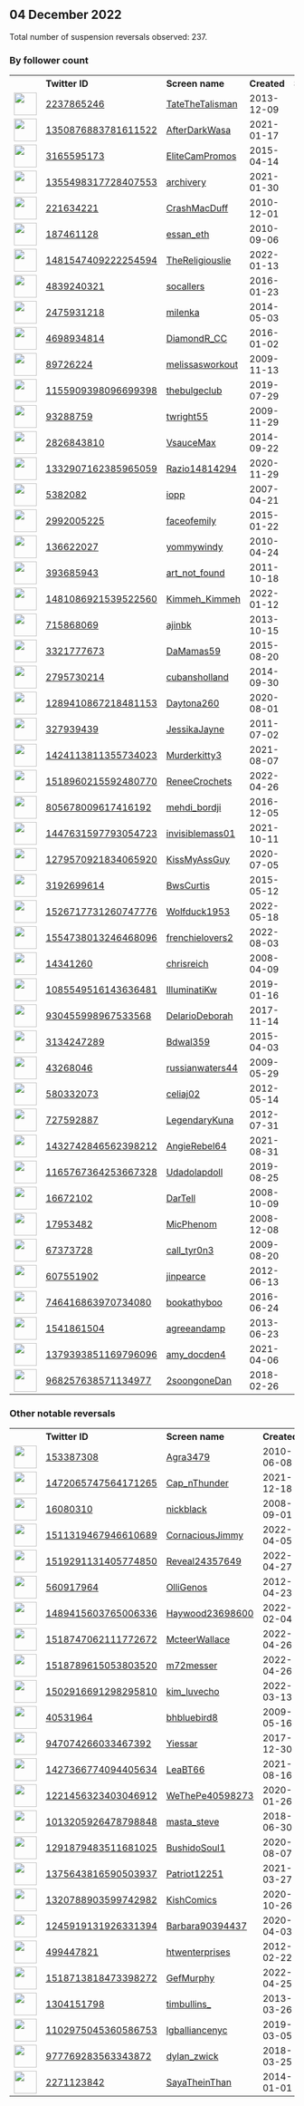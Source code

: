 
## 04 December 2022
Total number of suspension reversals observed: 237.

### By follower count
<table><tr><th></th><th align="left">Twitter ID</th><th align="left">Screen name</th>
<th align="left">Created</th><th align="left">Status</th><th align="left">Suspended</th><th align="left">Followers</th>
<tr><td><a href="https://pbs.twimg.com/profile_images/1664589364276461575/9dGp_mPS_normal.jpg"><img src="https://pbs.twimg.com/profile_images/1664589364276461575/9dGp_mPS_normal.jpg" width="40px" height="40px" align="center"/></a></td><td><a href="https://twitter.com/intent/user?user_id=2237865246">2237865246</a></td><td><a href="https://twitter.com/TateTheTalisman">TateTheTalisman</a></td><td>2013-12-09</td><td align="center"></td><td></td><td>1995129</td></tr>
<tr><td><a href="https://pbs.twimg.com/profile_images/1622755268781015041/RtCBQDkw_normal.jpg"><img src="https://pbs.twimg.com/profile_images/1622755268781015041/RtCBQDkw_normal.jpg" width="40px" height="40px" align="center"/></a></td><td><a href="https://twitter.com/intent/user?user_id=1350876883781611522">1350876883781611522</a></td><td><a href="https://twitter.com/AfterDarkWasa">AfterDarkWasa</a></td><td>2021-01-17</td><td align="center"></td><td>2022-09-25</td><td>129176</td></tr>
<tr><td><a href="https://pbs.twimg.com/profile_images/866899575881293824/6E9r72cD_normal.jpg"><img src="https://pbs.twimg.com/profile_images/866899575881293824/6E9r72cD_normal.jpg" width="40px" height="40px" align="center"/></a></td><td><a href="https://twitter.com/intent/user?user_id=3165595173">3165595173</a></td><td><a href="https://twitter.com/EliteCamPromos">EliteCamPromos</a></td><td>2015-04-14</td><td align="center"></td><td></td><td>76569</td></tr>
<tr><td><a href="https://pbs.twimg.com/profile_images/1355516079909593088/EeBF9hlD_normal.jpg"><img src="https://pbs.twimg.com/profile_images/1355516079909593088/EeBF9hlD_normal.jpg" width="40px" height="40px" align="center"/></a></td><td><a href="https://twitter.com/intent/user?user_id=1355498317728407553">1355498317728407553</a></td><td><a href="https://twitter.com/archivery">archivery</a></td><td>2021-01-30</td><td align="center"></td><td>2022-11-29</td><td>53322</td></tr>
<tr><td><a href="https://pbs.twimg.com/profile_images/1599763616869253122/KDAnkNWb_normal.jpg"><img src="https://pbs.twimg.com/profile_images/1599763616869253122/KDAnkNWb_normal.jpg" width="40px" height="40px" align="center"/></a></td><td><a href="https://twitter.com/intent/user?user_id=221634221">221634221</a></td><td><a href="https://twitter.com/CrashMacDuff">CrashMacDuff</a></td><td>2010-12-01</td><td align="center"></td><td></td><td>24424</td></tr>
<tr><td><a href="https://pbs.twimg.com/profile_images/1672847582400503808/LkNxcVWs_normal.jpg"><img src="https://pbs.twimg.com/profile_images/1672847582400503808/LkNxcVWs_normal.jpg" width="40px" height="40px" align="center"/></a></td><td><a href="https://twitter.com/intent/user?user_id=187461128">187461128</a></td><td><a href="https://twitter.com/essan_eth">essan_eth</a></td><td>2010-09-06</td><td align="center"></td><td>2022-12-03</td><td>22353</td></tr>
<tr><td><a href="https://pbs.twimg.com/profile_images/1631980748524646401/9-adLl3n_normal.jpg"><img src="https://pbs.twimg.com/profile_images/1631980748524646401/9-adLl3n_normal.jpg" width="40px" height="40px" align="center"/></a></td><td><a href="https://twitter.com/intent/user?user_id=1481547409222254594">1481547409222254594</a></td><td><a href="https://twitter.com/TheReligiouslie">TheReligiouslie</a></td><td>2022-01-13</td><td align="center"></td><td>2022-07-26</td><td>15831</td></tr>
<tr><td><a href="https://pbs.twimg.com/profile_images/1599773618149507078/dw22ZFXl_normal.jpg"><img src="https://pbs.twimg.com/profile_images/1599773618149507078/dw22ZFXl_normal.jpg" width="40px" height="40px" align="center"/></a></td><td><a href="https://twitter.com/intent/user?user_id=4839240321">4839240321</a></td><td><a href="https://twitter.com/socallers">socallers</a></td><td>2016-01-23</td><td align="center"></td><td></td><td>14604</td></tr>
<tr><td><a href="https://pbs.twimg.com/profile_images/1668482152810397696/s919UB7Q_normal.jpg"><img src="https://pbs.twimg.com/profile_images/1668482152810397696/s919UB7Q_normal.jpg" width="40px" height="40px" align="center"/></a></td><td><a href="https://twitter.com/intent/user?user_id=2475931218">2475931218</a></td><td><a href="https://twitter.com/miIenka">miIenka</a></td><td>2014-05-03</td><td align="center"></td><td></td><td>13118</td></tr>
<tr><td><a href="https://pbs.twimg.com/profile_images/1347938818125680644/OdgMMR1S_normal.jpg"><img src="https://pbs.twimg.com/profile_images/1347938818125680644/OdgMMR1S_normal.jpg" width="40px" height="40px" align="center"/></a></td><td><a href="https://twitter.com/intent/user?user_id=4698934814">4698934814</a></td><td><a href="https://twitter.com/DiamondR_CC">DiamondR_CC</a></td><td>2016-01-02</td><td align="center">🚫</td><td></td><td>10490</td></tr>
<tr><td><a href="https://pbs.twimg.com/profile_images/3667878888/1d8951c4263abc5963a240a54866ead2_normal.jpeg"><img src="https://pbs.twimg.com/profile_images/3667878888/1d8951c4263abc5963a240a54866ead2_normal.jpeg" width="40px" height="40px" align="center"/></a></td><td><a href="https://twitter.com/intent/user?user_id=89726224">89726224</a></td><td><a href="https://twitter.com/melissasworkout">melissasworkout</a></td><td>2009-11-13</td><td align="center"></td><td></td><td>9556</td></tr>
<tr><td><a href="https://abs.twimg.com/sticky/default_profile_images/default_profile_normal.png"><img src="https://abs.twimg.com/sticky/default_profile_images/default_profile_normal.png" width="40px" height="40px" align="center"/></a></td><td><a href="https://twitter.com/intent/user?user_id=1155909398096699398">1155909398096699398</a></td><td><a href="https://twitter.com/thebulgeclub">thebulgeclub</a></td><td>2019-07-29</td><td align="center">🔒</td><td></td><td>8728</td></tr>
<tr><td><a href="https://pbs.twimg.com/profile_images/1599745515561918464/zFJRj02F_normal.jpg"><img src="https://pbs.twimg.com/profile_images/1599745515561918464/zFJRj02F_normal.jpg" width="40px" height="40px" align="center"/></a></td><td><a href="https://twitter.com/intent/user?user_id=93288759">93288759</a></td><td><a href="https://twitter.com/twright55">twright55</a></td><td>2009-11-29</td><td align="center"></td><td></td><td>7679</td></tr>
<tr><td><a href="https://pbs.twimg.com/profile_images/1610824768273489921/TPnA22pb_normal.jpg"><img src="https://pbs.twimg.com/profile_images/1610824768273489921/TPnA22pb_normal.jpg" width="40px" height="40px" align="center"/></a></td><td><a href="https://twitter.com/intent/user?user_id=2826843810">2826843810</a></td><td><a href="https://twitter.com/VsauceMax">VsauceMax</a></td><td>2014-09-22</td><td align="center">🔒🚫</td><td>2022-11-27</td><td>7541</td></tr>
<tr><td><a href="https://pbs.twimg.com/profile_images/1636143055978782720/hUMYEQhP_normal.jpg"><img src="https://pbs.twimg.com/profile_images/1636143055978782720/hUMYEQhP_normal.jpg" width="40px" height="40px" align="center"/></a></td><td><a href="https://twitter.com/intent/user?user_id=1332907162385965059">1332907162385965059</a></td><td><a href="https://twitter.com/Razio14814294">Razio14814294</a></td><td>2020-11-29</td><td align="center">🔒</td><td>2022-11-30</td><td>5820</td></tr>
<tr><td><a href="https://pbs.twimg.com/profile_images/1245110852291788800/SEhjjrMk_normal.jpg"><img src="https://pbs.twimg.com/profile_images/1245110852291788800/SEhjjrMk_normal.jpg" width="40px" height="40px" align="center"/></a></td><td><a href="https://twitter.com/intent/user?user_id=5382082">5382082</a></td><td><a href="https://twitter.com/iopp">iopp</a></td><td>2007-04-21</td><td align="center"></td><td></td><td>5680</td></tr>
<tr><td><a href="https://pbs.twimg.com/profile_images/1610042521299652609/XrBdSf0U_normal.jpg"><img src="https://pbs.twimg.com/profile_images/1610042521299652609/XrBdSf0U_normal.jpg" width="40px" height="40px" align="center"/></a></td><td><a href="https://twitter.com/intent/user?user_id=2992005225">2992005225</a></td><td><a href="https://twitter.com/faceofemily">faceofemily</a></td><td>2015-01-22</td><td align="center"></td><td></td><td>5420</td></tr>
<tr><td><a href="https://pbs.twimg.com/profile_images/1644852916287594496/hams_uUB_normal.jpg"><img src="https://pbs.twimg.com/profile_images/1644852916287594496/hams_uUB_normal.jpg" width="40px" height="40px" align="center"/></a></td><td><a href="https://twitter.com/intent/user?user_id=136622027">136622027</a></td><td><a href="https://twitter.com/yommywindy">yommywindy</a></td><td>2010-04-24</td><td align="center"></td><td>2022-11-30</td><td>4769</td></tr>
<tr><td><a href="https://pbs.twimg.com/profile_images/1599643859767762944/wxNZUaNo_normal.jpg"><img src="https://pbs.twimg.com/profile_images/1599643859767762944/wxNZUaNo_normal.jpg" width="40px" height="40px" align="center"/></a></td><td><a href="https://twitter.com/intent/user?user_id=393685943">393685943</a></td><td><a href="https://twitter.com/art_not_found">art_not_found</a></td><td>2011-10-18</td><td align="center">🚫</td><td></td><td>4721</td></tr>
<tr><td><a href="https://pbs.twimg.com/profile_images/1490086455296892934/zi70NsB1_normal.jpg"><img src="https://pbs.twimg.com/profile_images/1490086455296892934/zi70NsB1_normal.jpg" width="40px" height="40px" align="center"/></a></td><td><a href="https://twitter.com/intent/user?user_id=1481086921539522560">1481086921539522560</a></td><td><a href="https://twitter.com/Kimmeh_Kimmeh">Kimmeh_Kimmeh</a></td><td>2022-01-12</td><td align="center"></td><td>2022-10-29</td><td>4672</td></tr>
<tr><td><a href="https://pbs.twimg.com/profile_images/1110004651024416768/HcnMhNrv_normal.jpg"><img src="https://pbs.twimg.com/profile_images/1110004651024416768/HcnMhNrv_normal.jpg" width="40px" height="40px" align="center"/></a></td><td><a href="https://twitter.com/intent/user?user_id=715868069">715868069</a></td><td><a href="https://twitter.com/ajinbk">ajinbk</a></td><td>2013-10-15</td><td align="center"></td><td></td><td>4345</td></tr>
<tr><td><a href="https://pbs.twimg.com/profile_images/1607824495330328578/i-nWAfKO_normal.jpg"><img src="https://pbs.twimg.com/profile_images/1607824495330328578/i-nWAfKO_normal.jpg" width="40px" height="40px" align="center"/></a></td><td><a href="https://twitter.com/intent/user?user_id=3321777673">3321777673</a></td><td><a href="https://twitter.com/DaMamas59">DaMamas59</a></td><td>2015-08-20</td><td align="center">🔒</td><td></td><td>4248</td></tr>
<tr><td><a href="https://pbs.twimg.com/profile_images/1141719407410012160/uDe8F5KF_normal.jpg"><img src="https://pbs.twimg.com/profile_images/1141719407410012160/uDe8F5KF_normal.jpg" width="40px" height="40px" align="center"/></a></td><td><a href="https://twitter.com/intent/user?user_id=2795730214">2795730214</a></td><td><a href="https://twitter.com/cubansholland">cubansholland</a></td><td>2014-09-30</td><td align="center">🔒</td><td></td><td>3612</td></tr>
<tr><td><a href="https://pbs.twimg.com/profile_images/1365431644530827267/G1Lw-tst_normal.jpg"><img src="https://pbs.twimg.com/profile_images/1365431644530827267/G1Lw-tst_normal.jpg" width="40px" height="40px" align="center"/></a></td><td><a href="https://twitter.com/intent/user?user_id=1289410867218481153">1289410867218481153</a></td><td><a href="https://twitter.com/Daytona260">Daytona260</a></td><td>2020-08-01</td><td align="center"></td><td></td><td>3574</td></tr>
<tr><td><a href="https://pbs.twimg.com/profile_images/861691533929721857/sJWszJym_normal.jpg"><img src="https://pbs.twimg.com/profile_images/861691533929721857/sJWszJym_normal.jpg" width="40px" height="40px" align="center"/></a></td><td><a href="https://twitter.com/intent/user?user_id=327939439">327939439</a></td><td><a href="https://twitter.com/JessikaJayne">JessikaJayne</a></td><td>2011-07-02</td><td align="center"></td><td></td><td>3346</td></tr>
<tr><td><a href="https://pbs.twimg.com/profile_images/1452454183727161355/98f57gs6_normal.jpg"><img src="https://pbs.twimg.com/profile_images/1452454183727161355/98f57gs6_normal.jpg" width="40px" height="40px" align="center"/></a></td><td><a href="https://twitter.com/intent/user?user_id=1424113811355734023">1424113811355734023</a></td><td><a href="https://twitter.com/Murderkitty3">Murderkitty3</a></td><td>2021-08-07</td><td align="center"></td><td>2022-10-29</td><td>3136</td></tr>
<tr><td><a href="https://pbs.twimg.com/profile_images/1527357403594838052/zraUksZX_normal.jpg"><img src="https://pbs.twimg.com/profile_images/1527357403594838052/zraUksZX_normal.jpg" width="40px" height="40px" align="center"/></a></td><td><a href="https://twitter.com/intent/user?user_id=1518960215592480770">1518960215592480770</a></td><td><a href="https://twitter.com/ReneeCrochets">ReneeCrochets</a></td><td>2022-04-26</td><td align="center"></td><td>2022-10-20</td><td>2971</td></tr>
<tr><td><a href="https://pbs.twimg.com/profile_images/1538097169185521665/w_WoinMb_normal.jpg"><img src="https://pbs.twimg.com/profile_images/1538097169185521665/w_WoinMb_normal.jpg" width="40px" height="40px" align="center"/></a></td><td><a href="https://twitter.com/intent/user?user_id=805678009617416192">805678009617416192</a></td><td><a href="https://twitter.com/mehdi_bordji">mehdi_bordji</a></td><td>2016-12-05</td><td align="center"></td><td>2022-11-07</td><td>2970</td></tr>
<tr><td><a href="https://pbs.twimg.com/profile_images/1634701758806065154/gyZr5gx0_normal.jpg"><img src="https://pbs.twimg.com/profile_images/1634701758806065154/gyZr5gx0_normal.jpg" width="40px" height="40px" align="center"/></a></td><td><a href="https://twitter.com/intent/user?user_id=1447631597793054723">1447631597793054723</a></td><td><a href="https://twitter.com/invisiblemass01">invisiblemass01</a></td><td>2021-10-11</td><td align="center"></td><td>2022-11-25</td><td>2878</td></tr>
<tr><td><a href="https://pbs.twimg.com/profile_images/1599243747677843456/oPmcqCxZ_normal.jpg"><img src="https://pbs.twimg.com/profile_images/1599243747677843456/oPmcqCxZ_normal.jpg" width="40px" height="40px" align="center"/></a></td><td><a href="https://twitter.com/intent/user?user_id=1279570921834065920">1279570921834065920</a></td><td><a href="https://twitter.com/KissMyAssGuy">KissMyAssGuy</a></td><td>2020-07-05</td><td align="center"></td><td></td><td>2789</td></tr>
<tr><td><a href="https://pbs.twimg.com/profile_images/1641979107679551488/9wb3OODL_normal.jpg"><img src="https://pbs.twimg.com/profile_images/1641979107679551488/9wb3OODL_normal.jpg" width="40px" height="40px" align="center"/></a></td><td><a href="https://twitter.com/intent/user?user_id=3192699614">3192699614</a></td><td><a href="https://twitter.com/BwsCurtis">BwsCurtis</a></td><td>2015-05-12</td><td align="center"></td><td></td><td>2764</td></tr>
<tr><td><a href="https://pbs.twimg.com/profile_images/1543322702622216192/48zTS6eE_normal.jpg"><img src="https://pbs.twimg.com/profile_images/1543322702622216192/48zTS6eE_normal.jpg" width="40px" height="40px" align="center"/></a></td><td><a href="https://twitter.com/intent/user?user_id=1526717731260747776">1526717731260747776</a></td><td><a href="https://twitter.com/Wolfduck1953">Wolfduck1953</a></td><td>2022-05-18</td><td align="center"></td><td>2022-10-29</td><td>2747</td></tr>
<tr><td><a href="https://pbs.twimg.com/profile_images/1605594125600194560/Lkl_LyTC_normal.jpg"><img src="https://pbs.twimg.com/profile_images/1605594125600194560/Lkl_LyTC_normal.jpg" width="40px" height="40px" align="center"/></a></td><td><a href="https://twitter.com/intent/user?user_id=1554738013246468096">1554738013246468096</a></td><td><a href="https://twitter.com/frenchielovers2">frenchielovers2</a></td><td>2022-08-03</td><td align="center"></td><td>2022-10-23</td><td>2677</td></tr>
<tr><td><a href="https://pbs.twimg.com/profile_images/1483578942128893953/xGVtH0a9_normal.jpg"><img src="https://pbs.twimg.com/profile_images/1483578942128893953/xGVtH0a9_normal.jpg" width="40px" height="40px" align="center"/></a></td><td><a href="https://twitter.com/intent/user?user_id=14341260">14341260</a></td><td><a href="https://twitter.com/chrisreich">chrisreich</a></td><td>2008-04-09</td><td align="center"></td><td>2022-10-29</td><td>2644</td></tr>
<tr><td><a href="https://pbs.twimg.com/profile_images/1635289782480949257/Zf6UsBi0_normal.jpg"><img src="https://pbs.twimg.com/profile_images/1635289782480949257/Zf6UsBi0_normal.jpg" width="40px" height="40px" align="center"/></a></td><td><a href="https://twitter.com/intent/user?user_id=1085549516143636481">1085549516143636481</a></td><td><a href="https://twitter.com/IlluminatiKw">IlluminatiKw</a></td><td>2019-01-16</td><td align="center"></td><td>2022-10-09</td><td>2528</td></tr>
<tr><td><a href="https://pbs.twimg.com/profile_images/951447065208545280/PR7l0n_A_normal.jpg"><img src="https://pbs.twimg.com/profile_images/951447065208545280/PR7l0n_A_normal.jpg" width="40px" height="40px" align="center"/></a></td><td><a href="https://twitter.com/intent/user?user_id=930455998967533568">930455998967533568</a></td><td><a href="https://twitter.com/DelarioDeborah">DelarioDeborah</a></td><td>2017-11-14</td><td align="center">🚫</td><td></td><td>2513</td></tr>
<tr><td><a href="https://pbs.twimg.com/profile_images/1318963165787525124/ZHhWq3UX_normal.jpg"><img src="https://pbs.twimg.com/profile_images/1318963165787525124/ZHhWq3UX_normal.jpg" width="40px" height="40px" align="center"/></a></td><td><a href="https://twitter.com/intent/user?user_id=3134247289">3134247289</a></td><td><a href="https://twitter.com/Bdwal359">Bdwal359</a></td><td>2015-04-03</td><td align="center"></td><td></td><td>2264</td></tr>
<tr><td><a href="https://pbs.twimg.com/profile_images/1273022024923873285/1xfIvjlE_normal.jpg"><img src="https://pbs.twimg.com/profile_images/1273022024923873285/1xfIvjlE_normal.jpg" width="40px" height="40px" align="center"/></a></td><td><a href="https://twitter.com/intent/user?user_id=43268046">43268046</a></td><td><a href="https://twitter.com/russianwaters44">russianwaters44</a></td><td>2009-05-29</td><td align="center"></td><td></td><td>2220</td></tr>
<tr><td><a href="https://pbs.twimg.com/profile_images/1650506036929781760/twzp8O65_normal.jpg"><img src="https://pbs.twimg.com/profile_images/1650506036929781760/twzp8O65_normal.jpg" width="40px" height="40px" align="center"/></a></td><td><a href="https://twitter.com/intent/user?user_id=580332073">580332073</a></td><td><a href="https://twitter.com/celiaj02">celiaj02</a></td><td>2012-05-14</td><td align="center"></td><td></td><td>2190</td></tr>
<tr><td><a href="https://pbs.twimg.com/profile_images/1670111775860088832/R26iTwkK_normal.jpg"><img src="https://pbs.twimg.com/profile_images/1670111775860088832/R26iTwkK_normal.jpg" width="40px" height="40px" align="center"/></a></td><td><a href="https://twitter.com/intent/user?user_id=727592887">727592887</a></td><td><a href="https://twitter.com/LegendaryKuna">LegendaryKuna</a></td><td>2012-07-31</td><td align="center"></td><td>2022-10-03</td><td>2130</td></tr>
<tr><td><a href="https://pbs.twimg.com/profile_images/1530305304403099648/izNAQ1l2_normal.jpg"><img src="https://pbs.twimg.com/profile_images/1530305304403099648/izNAQ1l2_normal.jpg" width="40px" height="40px" align="center"/></a></td><td><a href="https://twitter.com/intent/user?user_id=1432742846562398212">1432742846562398212</a></td><td><a href="https://twitter.com/AngieRebel64">AngieRebel64</a></td><td>2021-08-31</td><td align="center"></td><td>2022-10-20</td><td>2093</td></tr>
<tr><td><a href="https://pbs.twimg.com/profile_images/1670099091496521731/sJMt4mKG_normal.jpg"><img src="https://pbs.twimg.com/profile_images/1670099091496521731/sJMt4mKG_normal.jpg" width="40px" height="40px" align="center"/></a></td><td><a href="https://twitter.com/intent/user?user_id=1165767364253667328">1165767364253667328</a></td><td><a href="https://twitter.com/Udadolapdoll">Udadolapdoll</a></td><td>2019-08-25</td><td align="center"></td><td>2022-11-08</td><td>2064</td></tr>
<tr><td><a href="https://pbs.twimg.com/profile_images/856275561714520064/DmaY02Bd_normal.jpg"><img src="https://pbs.twimg.com/profile_images/856275561714520064/DmaY02Bd_normal.jpg" width="40px" height="40px" align="center"/></a></td><td><a href="https://twitter.com/intent/user?user_id=16672102">16672102</a></td><td><a href="https://twitter.com/DarTell">DarTell</a></td><td>2008-10-09</td><td align="center"></td><td></td><td>2016</td></tr>
<tr><td><a href="https://pbs.twimg.com/profile_images/1162486478846345216/P9Q-PPue_normal.jpg"><img src="https://pbs.twimg.com/profile_images/1162486478846345216/P9Q-PPue_normal.jpg" width="40px" height="40px" align="center"/></a></td><td><a href="https://twitter.com/intent/user?user_id=17953482">17953482</a></td><td><a href="https://twitter.com/MicPhenom">MicPhenom</a></td><td>2008-12-08</td><td align="center"></td><td></td><td>1963</td></tr>
<tr><td><a href="https://pbs.twimg.com/profile_images/1667336263311958020/4I1Cva2t_normal.jpg"><img src="https://pbs.twimg.com/profile_images/1667336263311958020/4I1Cva2t_normal.jpg" width="40px" height="40px" align="center"/></a></td><td><a href="https://twitter.com/intent/user?user_id=67373728">67373728</a></td><td><a href="https://twitter.com/call_tyr0n3">call_tyr0n3</a></td><td>2009-08-20</td><td align="center"></td><td></td><td>1949</td></tr>
<tr><td><a href="https://pbs.twimg.com/profile_images/1035360646777528321/HE_p4OaY_normal.jpg"><img src="https://pbs.twimg.com/profile_images/1035360646777528321/HE_p4OaY_normal.jpg" width="40px" height="40px" align="center"/></a></td><td><a href="https://twitter.com/intent/user?user_id=607551902">607551902</a></td><td><a href="https://twitter.com/jinpearce">jinpearce</a></td><td>2012-06-13</td><td align="center"></td><td></td><td>1946</td></tr>
<tr><td><a href="https://pbs.twimg.com/profile_images/979450878687170560/yj0DLgcA_normal.jpg"><img src="https://pbs.twimg.com/profile_images/979450878687170560/yj0DLgcA_normal.jpg" width="40px" height="40px" align="center"/></a></td><td><a href="https://twitter.com/intent/user?user_id=746416863970734080">746416863970734080</a></td><td><a href="https://twitter.com/bookathyboo">bookathyboo</a></td><td>2016-06-24</td><td align="center">🚫</td><td></td><td>1905</td></tr>
<tr><td><a href="https://pbs.twimg.com/profile_images/763753558579769345/oouVHjgb_normal.jpg"><img src="https://pbs.twimg.com/profile_images/763753558579769345/oouVHjgb_normal.jpg" width="40px" height="40px" align="center"/></a></td><td><a href="https://twitter.com/intent/user?user_id=1541861504">1541861504</a></td><td><a href="https://twitter.com/agreeandamp">agreeandamp</a></td><td>2013-06-23</td><td align="center">🔒</td><td></td><td>1849</td></tr>
<tr><td><a href="https://pbs.twimg.com/profile_images/1615867249973235713/p01WU4MI_normal.jpg"><img src="https://pbs.twimg.com/profile_images/1615867249973235713/p01WU4MI_normal.jpg" width="40px" height="40px" align="center"/></a></td><td><a href="https://twitter.com/intent/user?user_id=1379393851169796096">1379393851169796096</a></td><td><a href="https://twitter.com/amy_docden4">amy_docden4</a></td><td>2021-04-06</td><td align="center">🚫</td><td>2022-11-17</td><td>1828</td></tr>
<tr><td><a href="https://pbs.twimg.com/profile_images/974109405586210816/G-CeW6Tc_normal.jpg"><img src="https://pbs.twimg.com/profile_images/974109405586210816/G-CeW6Tc_normal.jpg" width="40px" height="40px" align="center"/></a></td><td><a href="https://twitter.com/intent/user?user_id=968257638571134977">968257638571134977</a></td><td><a href="https://twitter.com/2soongoneDan">2soongoneDan</a></td><td>2018-02-26</td><td align="center"></td><td></td><td>1779</td></tr>
</table>

### Other notable reversals
<table><tr><th></th><th align="left">Twitter ID</th><th align="left">Screen name</th>
<th align="left">Created</th><th align="left">Status</th><th align="left">Suspended</th><th align="left">Followers</th>
<tr><td><a href="https://pbs.twimg.com/profile_images/1574937454469328898/zqNAQFd2_normal.jpg"><img src="https://pbs.twimg.com/profile_images/1574937454469328898/zqNAQFd2_normal.jpg" width="40px" height="40px" align="center"/></a></td><td><a href="https://twitter.com/intent/user?user_id=153387308">153387308</a></td><td><a href="https://twitter.com/Agra3479">Agra3479</a></td><td>2010-06-08</td><td align="center">🚫</td><td>2022-11-28</td><td>1153</td></tr>
<tr><td><a href="https://pbs.twimg.com/profile_images/1472065867861028864/YP2sAs_n_normal.jpg"><img src="https://pbs.twimg.com/profile_images/1472065867861028864/YP2sAs_n_normal.jpg" width="40px" height="40px" align="center"/></a></td><td><a href="https://twitter.com/intent/user?user_id=1472065747564171265">1472065747564171265</a></td><td><a href="https://twitter.com/Cap_nThunder">Cap_nThunder</a></td><td>2021-12-18</td><td align="center">🚫</td><td>2022-09-09</td><td>220</td></tr>
<tr><td><a href="https://pbs.twimg.com/profile_images/1559194258913083394/6wU7vpWi_normal.jpg"><img src="https://pbs.twimg.com/profile_images/1559194258913083394/6wU7vpWi_normal.jpg" width="40px" height="40px" align="center"/></a></td><td><a href="https://twitter.com/intent/user?user_id=16080310">16080310</a></td><td><a href="https://twitter.com/nickblack">nickblack</a></td><td>2008-09-01</td><td align="center"></td><td>2022-11-28</td><td>785</td></tr>
<tr><td><a href="https://pbs.twimg.com/profile_images/1532096350132785155/yvIm_Qwc_normal.jpg"><img src="https://pbs.twimg.com/profile_images/1532096350132785155/yvIm_Qwc_normal.jpg" width="40px" height="40px" align="center"/></a></td><td><a href="https://twitter.com/intent/user?user_id=1511319467946610689">1511319467946610689</a></td><td><a href="https://twitter.com/CornaciousJimmy">CornaciousJimmy</a></td><td>2022-04-05</td><td align="center"></td><td>2022-10-29</td><td>1300</td></tr>
<tr><td><a href="https://pbs.twimg.com/profile_images/1600565660639268864/Cdh7zRIV_normal.jpg"><img src="https://pbs.twimg.com/profile_images/1600565660639268864/Cdh7zRIV_normal.jpg" width="40px" height="40px" align="center"/></a></td><td><a href="https://twitter.com/intent/user?user_id=1519291131405774850">1519291131405774850</a></td><td><a href="https://twitter.com/Reveal24357649">Reveal24357649</a></td><td>2022-04-27</td><td align="center"></td><td>2022-10-20</td><td>382</td></tr>
<tr><td><a href="https://pbs.twimg.com/profile_images/1644258746309263360/IBc4c2w8_normal.jpg"><img src="https://pbs.twimg.com/profile_images/1644258746309263360/IBc4c2w8_normal.jpg" width="40px" height="40px" align="center"/></a></td><td><a href="https://twitter.com/intent/user?user_id=560917964">560917964</a></td><td><a href="https://twitter.com/OlliGenos">OlliGenos</a></td><td>2012-04-23</td><td align="center"></td><td>2022-10-13</td><td>292</td></tr>
<tr><td><a href="https://pbs.twimg.com/profile_images/1495121139999334403/8f6LyU26_normal.jpg"><img src="https://pbs.twimg.com/profile_images/1495121139999334403/8f6LyU26_normal.jpg" width="40px" height="40px" align="center"/></a></td><td><a href="https://twitter.com/intent/user?user_id=1489415603765006336">1489415603765006336</a></td><td><a href="https://twitter.com/Haywood23698600">Haywood23698600</a></td><td>2022-02-04</td><td align="center"></td><td>2022-11-10</td><td>288</td></tr>
<tr><td><a href="https://pbs.twimg.com/profile_images/1662513349018505216/rcMCYSld_normal.jpg"><img src="https://pbs.twimg.com/profile_images/1662513349018505216/rcMCYSld_normal.jpg" width="40px" height="40px" align="center"/></a></td><td><a href="https://twitter.com/intent/user?user_id=1518747062111772672">1518747062111772672</a></td><td><a href="https://twitter.com/McteerWallace">McteerWallace</a></td><td>2022-04-26</td><td align="center"></td><td>2022-10-20</td><td>694</td></tr>
<tr><td><a href="https://pbs.twimg.com/profile_images/1519703171622486017/oxSJsLOc_normal.jpg"><img src="https://pbs.twimg.com/profile_images/1519703171622486017/oxSJsLOc_normal.jpg" width="40px" height="40px" align="center"/></a></td><td><a href="https://twitter.com/intent/user?user_id=1518789615053803520">1518789615053803520</a></td><td><a href="https://twitter.com/m72messer">m72messer</a></td><td>2022-04-26</td><td align="center">🚫</td><td>2022-10-20</td><td>784</td></tr>
<tr><td><a href="https://pbs.twimg.com/profile_images/1630256316428984323/5jtS_ewe_normal.jpg"><img src="https://pbs.twimg.com/profile_images/1630256316428984323/5jtS_ewe_normal.jpg" width="40px" height="40px" align="center"/></a></td><td><a href="https://twitter.com/intent/user?user_id=1502916691298295810">1502916691298295810</a></td><td><a href="https://twitter.com/kim_luvecho">kim_luvecho</a></td><td>2022-03-13</td><td align="center"></td><td>2022-10-29</td><td>616</td></tr>
<tr><td><a href="https://pbs.twimg.com/profile_images/1566245652538933254/qKeSlPb6_normal.jpg"><img src="https://pbs.twimg.com/profile_images/1566245652538933254/qKeSlPb6_normal.jpg" width="40px" height="40px" align="center"/></a></td><td><a href="https://twitter.com/intent/user?user_id=40531964">40531964</a></td><td><a href="https://twitter.com/bhbluebird8">bhbluebird8</a></td><td>2009-05-16</td><td align="center"></td><td>2022-12-03</td><td>52</td></tr>
<tr><td><a href="https://pbs.twimg.com/profile_images/1612000337816166403/zvuIP8k4_normal.jpg"><img src="https://pbs.twimg.com/profile_images/1612000337816166403/zvuIP8k4_normal.jpg" width="40px" height="40px" align="center"/></a></td><td><a href="https://twitter.com/intent/user?user_id=947074266033467392">947074266033467392</a></td><td><a href="https://twitter.com/Yiessar">Yiessar</a></td><td>2017-12-30</td><td align="center"></td><td>2022-12-02</td><td>139</td></tr>
<tr><td><a href="https://pbs.twimg.com/profile_images/1427374727602089992/YEYbVd7W_normal.jpg"><img src="https://pbs.twimg.com/profile_images/1427374727602089992/YEYbVd7W_normal.jpg" width="40px" height="40px" align="center"/></a></td><td><a href="https://twitter.com/intent/user?user_id=1427366774094405634">1427366774094405634</a></td><td><a href="https://twitter.com/LeaBT66">LeaBT66</a></td><td>2021-08-16</td><td align="center"></td><td>2022-10-29</td><td>1500</td></tr>
<tr><td><a href="https://pbs.twimg.com/profile_images/1345453797179412480/ww1-ssYr_normal.jpg"><img src="https://pbs.twimg.com/profile_images/1345453797179412480/ww1-ssYr_normal.jpg" width="40px" height="40px" align="center"/></a></td><td><a href="https://twitter.com/intent/user?user_id=1221456323403046912">1221456323403046912</a></td><td><a href="https://twitter.com/WeThePe40598273">WeThePe40598273</a></td><td>2020-01-26</td><td align="center"></td><td>2022-10-29</td><td>169</td></tr>
<tr><td><a href="https://pbs.twimg.com/profile_images/1013206949377298432/3wiXJ_fl_normal.jpg"><img src="https://pbs.twimg.com/profile_images/1013206949377298432/3wiXJ_fl_normal.jpg" width="40px" height="40px" align="center"/></a></td><td><a href="https://twitter.com/intent/user?user_id=1013205926478798848">1013205926478798848</a></td><td><a href="https://twitter.com/masta_steve">masta_steve</a></td><td>2018-06-30</td><td align="center"></td><td>2022-10-29</td><td>1152</td></tr>
<tr><td><a href="https://pbs.twimg.com/profile_images/1667652482397519873/6HguiJDA_normal.jpg"><img src="https://pbs.twimg.com/profile_images/1667652482397519873/6HguiJDA_normal.jpg" width="40px" height="40px" align="center"/></a></td><td><a href="https://twitter.com/intent/user?user_id=1291879483511681025">1291879483511681025</a></td><td><a href="https://twitter.com/BushidoSoul1">BushidoSoul1</a></td><td>2020-08-07</td><td align="center"></td><td>2022-11-09</td><td>1032</td></tr>
<tr><td><a href="https://pbs.twimg.com/profile_images/1428533514299916291/yg0d0enp_normal.jpg"><img src="https://pbs.twimg.com/profile_images/1428533514299916291/yg0d0enp_normal.jpg" width="40px" height="40px" align="center"/></a></td><td><a href="https://twitter.com/intent/user?user_id=1375643816590503937">1375643816590503937</a></td><td><a href="https://twitter.com/Patriot12251">Patriot12251</a></td><td>2021-03-27</td><td align="center"></td><td>2022-11-10</td><td>408</td></tr>
<tr><td><a href="https://pbs.twimg.com/profile_images/1320789162732228610/SKCWflQk_normal.jpg"><img src="https://pbs.twimg.com/profile_images/1320789162732228610/SKCWflQk_normal.jpg" width="40px" height="40px" align="center"/></a></td><td><a href="https://twitter.com/intent/user?user_id=1320788903599742982">1320788903599742982</a></td><td><a href="https://twitter.com/KishComics">KishComics</a></td><td>2020-10-26</td><td align="center"></td><td>2022-10-20</td><td>766</td></tr>
<tr><td><a href="https://pbs.twimg.com/profile_images/1245919881150648320/5f3QkSa9_normal.jpg"><img src="https://pbs.twimg.com/profile_images/1245919881150648320/5f3QkSa9_normal.jpg" width="40px" height="40px" align="center"/></a></td><td><a href="https://twitter.com/intent/user?user_id=1245919131926331394">1245919131926331394</a></td><td><a href="https://twitter.com/Barbara90394437">Barbara90394437</a></td><td>2020-04-03</td><td align="center"></td><td>2022-06-22</td><td>154</td></tr>
<tr><td><a href="https://pbs.twimg.com/profile_images/922354852042362880/7r4NxeTr_normal.jpg"><img src="https://pbs.twimg.com/profile_images/922354852042362880/7r4NxeTr_normal.jpg" width="40px" height="40px" align="center"/></a></td><td><a href="https://twitter.com/intent/user?user_id=499447821">499447821</a></td><td><a href="https://twitter.com/htwenterprises">htwenterprises</a></td><td>2012-02-22</td><td align="center"></td><td>2022-10-28</td><td>1339</td></tr>
<tr><td><a href="https://pbs.twimg.com/profile_images/1518713900170051584/ijbkQIzb_normal.png"><img src="https://pbs.twimg.com/profile_images/1518713900170051584/ijbkQIzb_normal.png" width="40px" height="40px" align="center"/></a></td><td><a href="https://twitter.com/intent/user?user_id=1518713818473398272">1518713818473398272</a></td><td><a href="https://twitter.com/GefMurphy">GefMurphy</a></td><td>2022-04-25</td><td align="center"></td><td>2022-10-20</td><td>228</td></tr>
<tr><td><a href="https://pbs.twimg.com/profile_images/3433298676/aee1cbd5b3549dbad18df3c5a6cba3ff_normal.jpeg"><img src="https://pbs.twimg.com/profile_images/3433298676/aee1cbd5b3549dbad18df3c5a6cba3ff_normal.jpeg" width="40px" height="40px" align="center"/></a></td><td><a href="https://twitter.com/intent/user?user_id=1304151798">1304151798</a></td><td><a href="https://twitter.com/timbullins_">timbullins_</a></td><td>2013-03-26</td><td align="center"></td><td>2022-10-29</td><td>499</td></tr>
<tr><td><a href="https://pbs.twimg.com/profile_images/1655736800927678465/MNoFQEkn_normal.jpg"><img src="https://pbs.twimg.com/profile_images/1655736800927678465/MNoFQEkn_normal.jpg" width="40px" height="40px" align="center"/></a></td><td><a href="https://twitter.com/intent/user?user_id=1102975045360586753">1102975045360586753</a></td><td><a href="https://twitter.com/lgballiancenyc">lgballiancenyc</a></td><td>2019-03-05</td><td align="center"></td><td>2022-11-14</td><td>8</td></tr>
<tr><td><a href="https://pbs.twimg.com/profile_images/1605440721946828802/1KWRXGTX_normal.jpg"><img src="https://pbs.twimg.com/profile_images/1605440721946828802/1KWRXGTX_normal.jpg" width="40px" height="40px" align="center"/></a></td><td><a href="https://twitter.com/intent/user?user_id=977769283563343872">977769283563343872</a></td><td><a href="https://twitter.com/dylan_zwick">dylan_zwick</a></td><td>2018-03-25</td><td align="center"></td><td>2022-11-10</td><td>272</td></tr>
<tr><td><a href="https://pbs.twimg.com/profile_images/487454846711123968/g5gO6dS6_normal.jpeg"><img src="https://pbs.twimg.com/profile_images/487454846711123968/g5gO6dS6_normal.jpeg" width="40px" height="40px" align="center"/></a></td><td><a href="https://twitter.com/intent/user?user_id=2271123842">2271123842</a></td><td><a href="https://twitter.com/SayaTheinThan">SayaTheinThan</a></td><td>2014-01-01</td><td align="center"></td><td>2022-11-08</td><td>74</td></tr>
</table>
